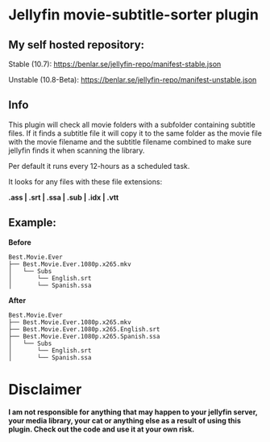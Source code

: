 # Jellyfin movie-subtitle-sorter plugin

## My self hosted repository: 

Stable (10.7): https://benlar.se/jellyfin-repo/manifest-stable.json

Unstable (10.8-Beta): https://benlar.se/jellyfin-repo/manifest-unstable.json

## Info

This plugin will check all movie folders with a subfolder containing subtitle files.
If it finds a subtitle file it will copy it to the same folder as the movie file with the movie filename and the subtitle filename combined to make sure jellyfin finds it when scanning the library.

Per default it runs every 12-hours as a scheduled task.

It looks for any files with these file extensions: 

**.ass | .srt | .ssa | .sub | .idx | .vtt**

## Example:
**Before**
```
Best.Movie.Ever
├── Best.Movie.Ever.1080p.x265.mkv
│   └── Subs
│       └── English.srt
│       └── Spanish.ssa
```

**After**
```
Best.Movie.Ever
├── Best.Movie.Ever.1080p.x265.mkv
├── Best.Movie.Ever.1080p.x265.English.srt
├── Best.Movie.Ever.1080p.x265.Spanish.ssa
│   └── Subs
│       └── English.srt
│       └── Spanish.ssa
```

# Disclaimer
**I am not responsible for anything that may happen to your jellyfin server, your media library, 
your cat or anything else as a result of using this plugin.
Check out the code and use it at your own risk.**

